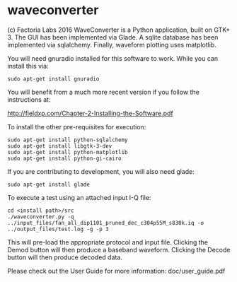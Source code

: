 # waveconverter
(c) Factoria Labs 2016
WaveConverter is a Python application, built on GTK+ 3. The GUI has been
implemented via Glade. A sqlite database has been implemented via
sqlalchemy. Finally, waveform plotting uses matplotlib.

You will need gnuradio installed for this software to work. While you
can install this via:
```
sudo apt-get install gnuradio
```
You will benefit from a much more recent version if you follow the
instructions at:

http://fieldxp.com/Chapter-2-Installing-the-Software.pdf

To install the other pre-requisites for execution:

```
sudo apt-get install python-sqlalchemy
sudo apt-get install libgtk-3-dev
sudo apt-get install python-matplotlib
sudo apt-get install python-gi-cairo
```
If you are contributing to development, you will also need glade:
```
sudo apt-get install glade
```
To execute a test using an attached input I-Q file:
```
cd <install path>/src
./waveconverter.py -q ../input_files/fan_all_dip1101_pruned_dec_c304p55M_s830k.iq -o ../output_files/test.log -g -p 3
```
This will pre-load the appropriate protocol and input file. Clicking the Demod button
will then produce a baseband waveform. Clicking the Decode button will then produce
decoded data.

Please check out the User Guide for more information:
    doc/user_guide.pdf
